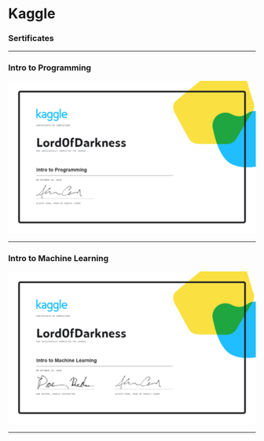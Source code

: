 # Kaggle

### Sertificates

---

### Intro to Programming

![Certificate - Intro to programming](https://github.com/BuffePOK/Kaggle/raw/main/Intro%20to%20Programming/Lord0fDarkness%20-%20Intro%20to%20Programming.png)

---

### Intro to Machine Learning

![Certificate - Intro to machine learning](https://github.com/BuffePOK/Kaggle/raw/main/Intro%20to%20Machine%20Learning/Lord0fDarkness%20-%20Intro%20to%20Machine%20Learning.png
)

---
